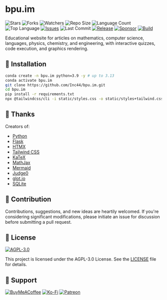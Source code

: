 # bpu.im

![Stars](https://img.shields.io/github/stars/Inc44/bpu.im?style=social)
![Forks](https://img.shields.io/github/forks/Inc44/bpu.im?style=social)
![Watchers](https://img.shields.io/github/watchers/Inc44/bpu.im?style=social)
![Repo Size](https://img.shields.io/github/repo-size/Inc44/bpu.im)
![Language Count](https://img.shields.io/github/languages/count/Inc44/bpu.im)
![Top Language](https://img.shields.io/github/languages/top/Inc44/bpu.im)
[![Issues](https://img.shields.io/github/issues/Inc44/bpu.im)](https://github.com/Inc44/bpu.im/issues?q=is%3Aopen+is%3Aissue)
![Last Commit](https://img.shields.io/github/last-commit/Inc44/bpu.im?color=red)
[![Release](https://img.shields.io/github/release/Inc44/bpu.im.svg)](https://github.com/Inc44/bpu.im/releases)
[![Sponsor](https://img.shields.io/static/v1?label=Sponsor&message=%E2%9D%A4&logo=GitHub&color=%23fe8e86)](https://github.com/sponsors/Inc44)
[![Build](https://github.com/Inc44/bpu.im/actions/workflows/build.yml/badge.svg)](https://github.com/Inc44/bpu.im/actions/workflows/build.yml)

Educational website for articles on mathematics, computer science, languages, physics, chemistry, and engineering, with interactive quizzes, code execution, and graphics rendering.

## 🚀 Installation

```bash
conda create -n bpu.im python=3.9 -y # up to 3.13
conda activate bpu.im
git clone https://github.com/Inc44/bpu.im.git
cd bpu.im
pip install -r requirements.txt
npx @tailwindcss/cli -i static/styles.css -o static/styles+tailwind.css
```

## 🙏 Thanks

Creators of:

- [Python](https://www.python.org)
- [Flask](https://flask.palletsprojects.com)
- [HTMX](https://htmx.org)
- [Tailwind CSS](https://tailwindcss.com)
- [KaTeX](https://katex.org)
- [MathJax](https://www.mathjax.org)
- [Mermaid](https://mermaid.js.org)
- [Judge0](https://judge0.com)
- [glot.io](https://glot.io)
- [SQLite](https://www.sqlite.org)

## 🤝 Contribution

Contributions, suggestions, and new ideas are heartily welcomed. If you're considering significant modifications, please initiate an issue for discussion before submitting a pull request.

## 📜 License

[![AGPL-3.0](https://img.shields.io/github/license/Inc44/bpu.im)](https://opensource.org/licenses/AGPL-3.0)

This project is licensed under the AGPL-3.0 License. See the [LICENSE](LICENSE) file for details.

## 💖 Support

[![BuyMeACoffee](https://img.shields.io/badge/Buy%20Me%20a%20Coffee-ffdd00?style=for-the-badge&logo=buy-me-a-coffee&logoColor=black)](https://buymeacoffee.com/xamituchido)
[![Ko-Fi](https://img.shields.io/badge/Ko--fi-F16061?style=for-the-badge&logo=ko-fi&logoColor=white)](https://ko-fi.com/inc44)
[![Patreon](https://img.shields.io/badge/Patreon-F96854?style=for-the-badge&logo=patreon&logoColor=white)](https://www.patreon.com/Inc44)